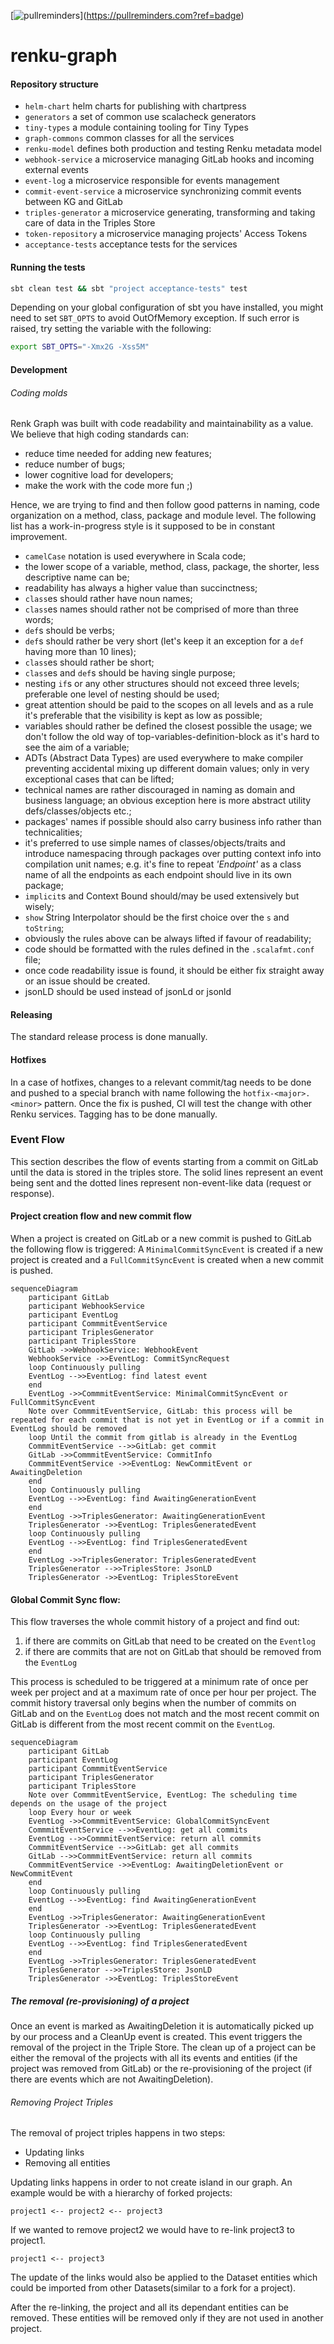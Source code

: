 \[![pullreminders](https://pullreminders.com/badge.svg)](https://pullreminders.com?ref=badge)

# renku-graph

#### Repository structure

- `helm-chart` helm charts for publishing with chartpress
- `generators` a set of common use scalacheck generators
- `tiny-types` a module containing tooling for Tiny Types
- `graph-commons` common classes for all the services
- `renku-model` defines both production and testing Renku metadata model
- `webhook-service` a microservice managing GitLab hooks and incoming external events
- `event-log` a microservice responsible for events management
- `commit-event-service` a microservice synchronizing commit events between KG and GitLab
- `triples-generator` a microservice generating, transforming and taking care of data in the Triples Store
- `token-repository` a microservice managing projects' Access Tokens
- `acceptance-tests` acceptance tests for the services

#### Running the tests

```bash
sbt clean test && sbt "project acceptance-tests" test
```

Depending on your global configuration of sbt you have installed, you might need to set `SBT_OPTS` to avoid OutOfMemory exception. 
If such error is raised, try setting the variable with the following:

```bash
export SBT_OPTS="-Xmx2G -Xss5M"
```

#### Development

###### Coding molds

Renk Graph was built with code readability and maintainability as a value. We believe that high coding standards can:
* reduce time needed for adding new features;
* reduce number of bugs;
* lower cognitive load for developers;
* make the work with the code more fun ;)

Hence, we are trying to find and then follow good patterns in naming, code organization on a method, class, package and module level. The following list has a work-in-progress style is it supposed to be in constant improvement.
* `camelCase` notation is used everywhere in Scala code;
* the lower scope of a variable, method, class, package, the shorter, less descriptive name can be;
* readability has always a higher value than succinctness;
* `class`es should rather have noun names;
* `class`es names should rather not be comprised of more than three words;
* `def`s should be verbs;
* `def`s should rather be very short (let's keep it an exception for a `def` having more than 10 lines);
* `class`es should rather be short;
* `class`es and `def`s should be having single purpose;
* nesting `if`s or any other structures should not exceed three levels; preferable one level of nesting should be used;
* great attention should be paid to the scopes on all levels and as a rule it's preferable that the visibility is kept as low as possible;
* variables should rather be defined the closest possible the usage; we don't follow the old way of top-variables-definition-block as it's hard to see the aim of a variable;
* ADTs (Abstract Data Types) are used everywhere to make compiler preventing accidental mixing up different domain values; only in very exceptional cases that can be lifted;
* technical names are rather discouraged in naming as domain and business language; an obvious exception here is more abstract utility defs/classes/objects etc.;
* packages' names if possible should also carry business info rather than technicalities;
* it's preferred to use simple names of classes/objects/traits and introduce namespacing through packages over putting context info into compilation unit names; e.g. it's fine to repeat _'Endpoint'_ as a class name of all the endpoints as each endpoint should live in its own package;
* `implicit`s and Context Bound should/may be used extensively but wisely;
* `show` String Interpolator should be the first choice over the `s` and `toString`; 
* obviously the rules above can be always lifted if favour of readability;
* code should be formatted with the rules defined in the `.scalafmt.conf` file;
* once code readability issue is found, it should be either fix straight away or an issue should be created.
* jsonLD should be used instead of jsonLd or jsonld

#### Releasing

The standard release process is done manually.

#### Hotfixes

In a case of hotfixes, changes to a relevant commit/tag needs to be done and pushed to a special branch with name
following the `hotfix-<major>.<minor>` pattern. Once the fix is pushed, CI will test the change with other Renku
services. Tagging has to be done manually.

### Event Flow

This section describes the flow of events starting from a commit on GitLab until the data is stored in the triples
store. The solid lines represent an event being sent and the dotted lines represent non-event-like data (request or
response).

#### Project creation flow and new commit flow

When a project is created on GitLab or a new commit is pushed to GitLab the following flow is triggered:
A `MinimalCommitSyncEvent` is created if a new project is created and a `FullCommitSyncEvent` is created when a new
commit is pushed.

```mermaid
sequenceDiagram
    participant GitLab
    participant WebhookService
    participant EventLog
    participant CommmitEventService
    participant TriplesGenerator
    participant TriplesStore
    GitLab ->>WebhookService: WebhookEvent
    WebhookService ->>EventLog: CommitSyncRequest 
    loop Continuously pulling
    EventLog -->>EventLog: find latest event 
    end
    EventLog ->>CommmitEventService: MinimalCommitSyncEvent or FullCommitSyncEvent
    Note over CommmitEventService, GitLab: this process will be repeated for each commit that is not yet in EventLog or if a commit in EventLog should be removed
    loop Until the commit from gitlab is already in the EventLog
    CommmitEventService -->>GitLab: get commit
    GitLab ->>CommmitEventService: CommitInfo
    CommmitEventService ->>EventLog: NewCommitEvent or AwaitingDeletion
    end
    loop Continuously pulling
    EventLog -->>EventLog: find AwaitingGenerationEvent
    end
    EventLog ->>TriplesGenerator: AwaitingGenerationEvent
    TriplesGenerator ->>EventLog: TriplesGeneratedEvent
    loop Continuously pulling
    EventLog -->>EventLog: find TriplesGeneratedEvent
    end
    EventLog ->>TriplesGenerator: TriplesGeneratedEvent
    TriplesGenerator -->>TriplesStore: JsonLD
    TriplesGenerator ->>EventLog: TriplesStoreEvent
```

#### Global Commit Sync flow:

This flow traverses the whole commit history of a project and find out:

1. if there are commits on GitLab that need to be created on the `Eventlog`
2. if there are commits that are not on GitLab that should be removed from the `EventLog`

This process is scheduled to be triggered at a minimum rate of once per week per project and at a maximum rate of once
per hour per project. The commit history traversal only begins when the number of commits on GitLab and on
the `EventLog` does not match and the most recent commit on GitLab is different from the most recent commit on
the `EventLog`.

```mermaid
sequenceDiagram
    participant GitLab
    participant EventLog
    participant CommmitEventService
    participant TriplesGenerator
    participant TriplesStore
    Note over CommmitEventService, EventLog: The scheduling time depends on the usage of the project
    loop Every hour or week
    EventLog ->>CommmitEventService: GlobalCommitSyncEvent
    CommmitEventService -->>EventLog: get all commits
    EventLog -->>CommmitEventService: return all commits
    CommmitEventService -->>GitLab: get all commits
    GitLab -->>CommmitEventService: return all commits
    CommmitEventService ->>EventLog: AwaitingDeletionEvent or NewCommitEvent
    end
    loop Continuously pulling
    EventLog -->>EventLog: find AwaitingGenerationEvent
    end
    EventLog ->>TriplesGenerator: AwaitingGenerationEvent
    TriplesGenerator ->>EventLog: TriplesGeneratedEvent
    loop Continuously pulling
    EventLog -->>EventLog: find TriplesGeneratedEvent
    end
    EventLog ->>TriplesGenerator: TriplesGeneratedEvent
    TriplesGenerator -->>TriplesStore: JsonLD
    TriplesGenerator ->>EventLog: TriplesStoreEvent
```
##### The removal (re-provisioning) of a project

Once an event is marked as AwaitingDeletion it is automatically picked up by our process and a CleanUp event is created. 
This event triggers the removal of the project in the Triple Store. The clean up of a project can be either the removal of the projects with all its events and entities (if the project was removed from GitLab) or the re-provisioning of the project (if there are events which are not AwaitingDeletion).

###### Removing Project Triples

The removal of project triples happens in two steps:
 - Updating links
 - Removing all entities

Updating links happens in order to not create island in our graph. An example would be with a hierarchy of forked projects:

`project1 <-- project2 <-- project3`

If we wanted to remove project2 we would have to re-link project3 to project1.

`project1 <-- project3`

The update of the links would also be applied to the Dataset entities which could be imported from other Datasets(similar to a fork for a project).

After the re-linking, the project and all its dependant entities can be removed. These entities will be removed only if they are not used in another project.
